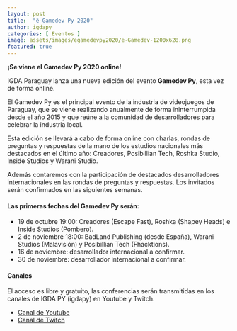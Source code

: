 ```yaml
---
layout: post
title:  "ẽ-Gamedev Py 2020"
author: igdapy
categories: [ Eventos ]
image: assets/images/egamedevpy2020/e-Gamedev-1200x628.png
featured: true
---
```

**¡Se viene el Gamedev Py 2020 online!**

IGDA Paraguay lanza una nueva edición del evento **Gamedev Py**, esta vez de forma online.

El Gamedev Py es el principal evento de la industria de videojuegos de Paraguay, que se viene realizando anualmente de forma ininterrumpida desde el año 2015 y que reúne a la comunidad de desarrolladores para celebrar la industria local.

Esta edición se llevará a cabo de forma online con charlas, rondas de preguntas y respuestas de la mano de los estudios nacionales más destacados en el último año: Creadores, Posibillian Tech, Roshka Studio, Inside Studios y Warani Studio.

Además contaremos con la participación de destacados desarrolladores internacionales en las rondas de preguntas y respuestas. Los invitados serán confirmados en las siguientes semanas.

#### Las primeras fechas del Gamedev Py serán:
- 19 de octubre 19:00: Creadores (Escape Fast), Roshka (Shapey Heads) e Inside Studios (Pombero).
- 2 de noviembre 18:00: BadLand Publishing (desde España), Warani Studios (Malavisión) y Posibillian Tech (Fhacktions).
- 16 de noviembre: desarrollador internacional a confirmar.
- 30 de noviembre: desarrollador internacional a confirmar.

#### Canales
El acceso es libre y gratuito, las conferencias serán transmitidas en los canales de IGDA PY (igdapy) en Youtube y Twitch.
- [Canal de Youtube][youtube]
- [Canal de Twitch][twitch]


[youtube]:https://www.youtube.com/user/igdapy
[twitch]:https://www.twitch.tv/igdapy